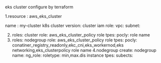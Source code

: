 eks cluster configure by terraform


1.resource : aws_eks_cluster

name : my-cluster
k8s cluster version:
cluster iam role: 
vpc:
subnet:

2. roles:
   cluster role: aws_eks_cluster_policy
   role tpes:
   pocly:
   role name
3. roles:
   nodegroup role: aws_eks_cluster_policy
   role tpes:
   pocly: conatiner_registry_readonly,ekc_cni,eks_workernod,eks networking,eks_clusterpolicy
   role name
4.nodegroup create:
nodegroup name:
ng_role:
roletype:
min,max.dis
instance tpes:
subects:
